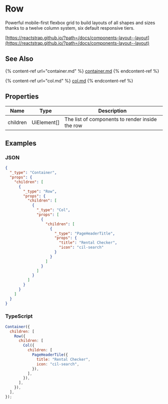 # Row

Powerful mobile-first flexbox grid to build layouts of all shapes and sizes thanks to a twelve column system, six default responsive tiers.

[https://reactstrap.github.io/?path=/docs/components-layout--layout](https://reactstrap.github.io/?path=/docs/components-layout--layout)

## See Also

{% content-ref url="container.md" %}
[container.md](container.md)
{% endcontent-ref %}

{% content-ref url="col.md" %}
[col.md](col.md)
{% endcontent-ref %}

## Properties

| Name     | Type         | Description                                     |
| -------- | ------------ | ----------------------------------------------- |
| children | UiElement\[] | The list of components to render inside the row |

## Examples

### JSON

```json
{
  "_type": "Container",
  "props": {
    "children": [
      {
        "_type": "Row",
        "props": {
          "children": [
            {
              "_type": "Col",
              "props": [
                {
                  "children": [
                    {
                      "_type": "PageHeaderTitle",
                      "props": {
                        "title": "Rental Checker",
                        "icon": "cil-search"
                      }
                    }
                  ]
                }
              ]
            }
          ]
        }
      }
    ]
  }
}
```

### TypeScript

```javascript
Container({
  children: [
    Row({
      children: [
        Col({
          children: [
            PageHeaderTile({
              title: "Rental Checker",
              icon: "cil-search",
            }),
          ],
        }),
      ],
    }),
  ],
});
```

